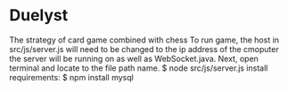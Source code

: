 # Duelyst
The strategy of card game combined with chess To run game, the host in src/js/server.js will need to be changed to the ip address of the cmoputer the server will be running on as well as WebSocket.java. Next, open terminal and locate to the file path name. $ node src/js/server.js install requirements: $ npm install mysql
